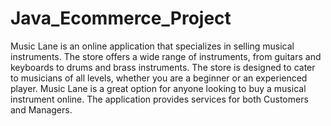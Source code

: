 # Java_Ecommerce_Project
Music Lane is an online application that specializes in selling musical instruments. The store offers a wide range of instruments, from guitars and keyboards to drums and brass instruments. The store is designed to cater to musicians of all levels, whether you are a beginner or an experienced player. Music Lane is a great option for anyone looking to buy a musical instrument online. The application provides services for both Customers and Managers.
